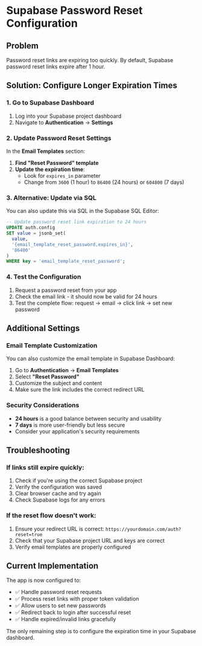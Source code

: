 # Supabase Password Reset Configuration

## Problem
Password reset links are expiring too quickly. By default, Supabase password reset links expire after 1 hour.

## Solution: Configure Longer Expiration Times

### 1. Go to Supabase Dashboard
1. Log into your Supabase project dashboard
2. Navigate to **Authentication** → **Settings**

### 2. Update Password Reset Settings
In the **Email Templates** section:

1. **Find "Reset Password" template**
2. **Update the expiration time**:
   - Look for `expires_in` parameter
   - Change from `3600` (1 hour) to `86400` (24 hours) or `604800` (7 days)

### 3. Alternative: Update via SQL
You can also update this via SQL in the Supabase SQL Editor:

```sql
-- Update password reset link expiration to 24 hours
UPDATE auth.config
SET value = jsonb_set(
  value,
  '{email_template_reset_password,expires_in}',
  '86400'
)
WHERE key = 'email_template_reset_password';
```

### 4. Test the Configuration
1. Request a password reset from your app
2. Check the email link - it should now be valid for 24 hours
3. Test the complete flow: request → email → click link → set new password

## Additional Settings

### Email Template Customization
You can also customize the email template in Supabase Dashboard:

1. Go to **Authentication** → **Email Templates**
2. Select **"Reset Password"**
3. Customize the subject and content
4. Make sure the link includes the correct redirect URL

### Security Considerations
- **24 hours** is a good balance between security and usability
- **7 days** is more user-friendly but less secure
- Consider your application's security requirements

## Troubleshooting

### If links still expire quickly:
1. Check if you're using the correct Supabase project
2. Verify the configuration was saved
3. Clear browser cache and try again
4. Check Supabase logs for any errors

### If the reset flow doesn't work:
1. Ensure your redirect URL is correct: `https://yourdomain.com/auth?reset=true`
2. Check that your Supabase project URL and keys are correct
3. Verify email templates are properly configured

## Current Implementation
The app is now configured to:
- ✅ Handle password reset requests
- ✅ Process reset links with proper token validation
- ✅ Allow users to set new passwords
- ✅ Redirect back to login after successful reset
- ✅ Handle expired/invalid links gracefully

The only remaining step is to configure the expiration time in your Supabase dashboard. 